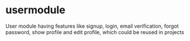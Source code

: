 # usermodule
User module having features like signup, login, email verification, forgot password, show profile and edit profile, which could be reused in projects
